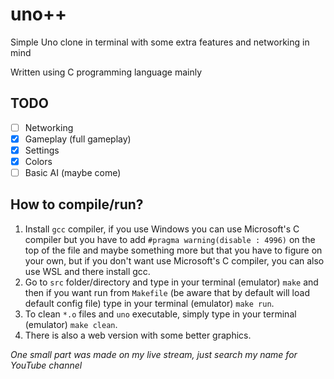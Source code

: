 # uno++
Simple Uno clone in terminal with some extra features and networking in mind

Written using C programming language mainly

## TODO
- [ ] Networking
- [x] Gameplay (full gameplay)
- [x] Settings
- [x] Colors
- [ ] Basic AI (maybe come)

## How to compile/run?
1. Install `gcc` compiler, if you use Windows you can use Microsoft's C compiler but you have to add `#pragma warning(disable : 4996)` on the top of the file
and maybe something more but that you have to figure on your own, but if you don't want use Microsoft's C compiler, you can also use WSL and there install gcc.
2. Go to `src` folder/directory and type in your terminal (emulator) `make` and then if you want run from `Makefile` (be aware that by default 
will load default config file) type in your terminal (emulator) `make run`.
3. To clean `*.o` files and `uno` executable, simply type in your terminal (emulator) `make clean`.
4. There is also a web version with some better graphics.

*One small part was made on my live stream, just search my name for YouTube channel*
